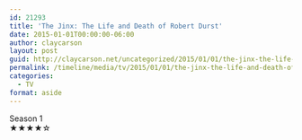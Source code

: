 ```yaml
---
id: 21293
title: 'The Jinx: The Life and Death of Robert Durst'
date: 2015-01-01T00:00:00-06:00
author: claycarson
layout: post
guid: http://claycarson.net/uncategorized/2015/01/01/the-jinx-the-life-and-death-of-robert-durst/
permalink: /timeline/media/tv/2015/01/01/the-jinx-the-life-and-death-of-robert-durst/
categories:
  - TV
format: aside
---
```

<div class="media-details">Season 1</div>

<div class="media-creator"></div>

<div class="media-rating">★★★★☆</div>